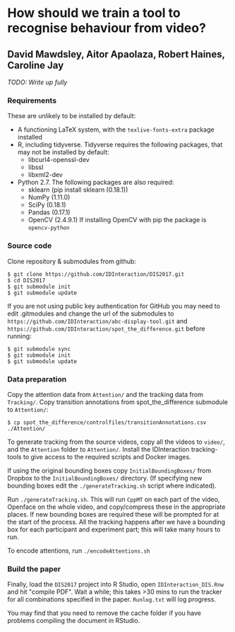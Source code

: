 # How should we train a tool to recognise behaviour from video?
## David Mawdsley, Aitor Apaolaza, Robert Haines, Caroline Jay

*TODO: Write up fully*

### Requirements

These are unlikely to be installed by default:

* A functioning LaTeX system, with the `texlive-fonts-extra` package installed
* R, including tidyverse. Tidyverse requires the following packages, that may not be installed by default:
  * libcurl4-openssl-dev
  * libssl
  * libxml2-dev
* Python 2.7. The following packages are also required:
  * sklearn (pip install sklearn (0.18.1))
  * NumPy (1.11.0)
  * SciPy (0.18.1)
  * Pandas (0.17.1)
  * OpenCV (2.4.9.1) If installing OpenCV with pip the package is `opencv-python`

### Source code

Clone repository & submodules from github:
```shell
$ git clone https://github.com/IDInteraction/DIS2017.git
$ cd DIS2017
$ git submodule init
$ git submodule update
```

If you are not using public key authentication for GitHub you may need to edit
.gitmodules and change the url of the submodules to
`https://github.com/IDInteraction/abc-display-tool.git` and `https://github.com/IDInteraction/spot_the_difference.git`  before running:
```shell
$ git submodule sync
$ git submodule init
$ git submodule update
```

### Data preparation

Copy the attention data from `Attention/` and the tracking data from `Tracking/`. Copy transition annotations from spot_the_difference submodule to `Attention/`:
```shell
$ cp spot_the_difference/controlfiles/transitionAnnotations.csv ./Attention/
```

To generate tracking from the source videos, copy all the videos to `video/`, and the `Attention` folder to `Attention/`. Install the IDInteraction tracking-tools to give access to the required scripts and Docker images.

If using the original bounding boxes copy `InitialBoundingBoxes/` from Dropbox to the `InitialBoundingBoxes/` directory. (If specifying new bounding boxes edit the `./generateTracking.sh` script where indicated).

Run `./generateTracking.sh`. This will run `CppMT` on each part of the video, Openface on the whole video, and copy/compress these in the appropriate places. If new bounding boxes are required these will be prompted for at the start of the process. All the tracking happens after we have a bounding box for each participant and experiment part; this will take many hours to run.

To encode attentions, run `./encodeAttentions.sh`

### Build the paper

Finally, load the `DIS2017` project into R Studio, open `IDInteraction_DIS.Rnw` and hit "compile PDF". Wait a while; this takes >30 mins to run the tracker for all combinations specified in the paper. `Runlog.txt` will log progress.

You may find that you need to remove the cache folder if you have problems
compiling the document in RStudio.

